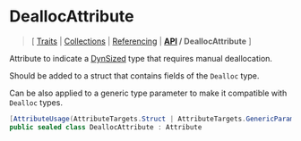 # DeallocAttribute

> \[ [Traits](../traits.md)
> \| [Collections](../collections.md)
> \| [Referencing](../borrow-checker-at-home.md)
> \| **[API](index.g.md) / DeallocAttribute**
> \]

Attribute to indicate a [DynSized](T.DynSizedAttribute.g.md)
type that requires manual deallocation.

Should be added to a struct that contains fields of the `Dealloc` type.

Can be also applied to a generic type parameter to make it compatible with `Dealloc` types.

```csharp
[AttributeUsage(AttributeTargets.Struct | AttributeTargets.GenericParameter)]
public sealed class DeallocAttribute : Attribute
```

